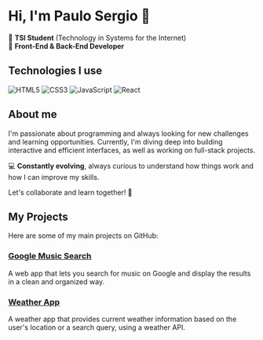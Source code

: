 # Hi, I'm Paulo Sergio 👋

🚀 **TSI Student** (Technology in Systems for the Internet)  
🎨 **Front-End & Back-End Developer**

## Technologies I use

![HTML5](https://img.shields.io/badge/-HTML5-E34F26?style=flat&logo=html5&logoColor=white) ![CSS3](https://img.shields.io/badge/-CSS3-1572B6?style=flat&logo=css3&logoColor=white) ![JavaScript](https://img.shields.io/badge/-JavaScript-F7DF1E?style=flat&logo=javascript&logoColor=black) ![React](https://img.shields.io/badge/-React-61DAFB?style=flat&logo=react&logoColor=black)

## About me

I'm passionate about programming and always looking for new challenges and learning opportunities. Currently, I'm diving deep into building interactive and efficient interfaces, as well as working on full-stack projects.

💻 **Constantly evolving**, always curious to understand how things work and how I can improve my skills.

Let's collaborate and learn together! 🌟

## My Projects

Here are some of my main projects on GitHub:

### [Google Music Search](https://github.com/paulosrgf/Google-Music-Search)
A web app that lets you search for music on Google and display the results in a clean and organized way.

### [Weather App](https://github.com/paulosrgf/weather-app)
A weather app that provides current weather information based on the user's location or a search query, using a weather API.
